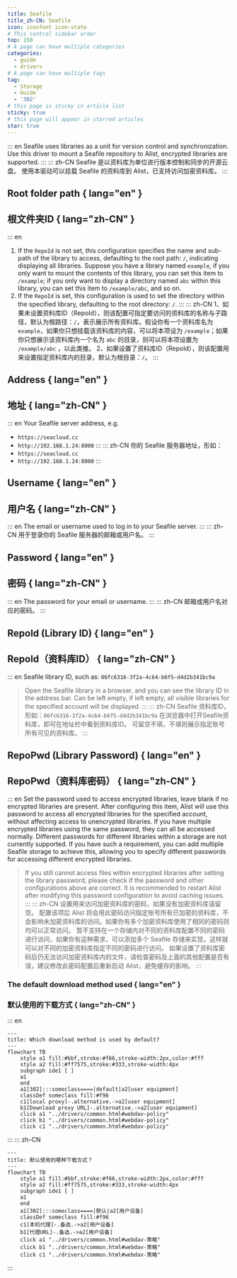 ```yaml
---
title: Seafile
title_zh-CN: Seafile
icon: iconfont icon-state
# This control sidebar order
top: 150
# A page can have multiple categories
categories:
  - guide
  - drivers
# A page can have multiple tags
tag:
  - Storage
  - Guide
  - '302'
# this page is sticky in article list
sticky: true
# this page will appear in starred articles
star: true
---
```


::: en
Seafile uses libraries as a unit for version control and synchronization.
Use this driver to mount a Seafile repository to Alist, encrypted libraries are supported.
:::
::: zh-CN
Seafile 是以资料库为单位进行版本控制和同步的开源云盘。
使用本驱动可以挂载 Seafile 的资料库到 Alist，已支持访问加密资料库。
:::

## **Root folder path** { lang="en" }

## **根文件夹ID** { lang="zh-CN" }

::: en

1. If the `RepoId` is not set, this configuration specifies the name and sub-path of the library to access, defaulting to the root path: `/`, indicating displaying all libraries. Suppose you have a library named `example`, if you only want to mount the contents of this library, you can set this item to `/example`; if you only want to display a directory named `abc` within this library, you can set this item to `/example/abc`, and so on.
2. If the `RepoId` is set, this configuration is used to set the directory within the specified library, defaulting to the root directory: `/`.
   :::
   ::: zh-CN
   1、如果未设置资料库ID（RepoId），则该配置可指定要访问的资料库的名称与子路径，默认为根路径：`/`，表示展示所有资料库。假设你有一个资料库名为 `example`，如果你只想挂载该资料库的内容，可以将本项设为 `/example`；如果你只想展示该资料库内一个名为 `abc` 的目录，则可以将本项设置为 `/example/abc` ，以此类推。
   2、如果设置了资料库ID（RepoId），则该配置用来设置指定资料库内的目录，默认为根目录：`/`。
   :::

## **Address** { lang="en" }

## **地址** { lang="zh-CN" }

::: en
Your Seafile server address, e.g.

- `https://seacloud.cc`
- `http://192.168.1.24:8000`
  :::
  ::: zh-CN
  你的 Seafile 服务器地址，形如：
- `https://seacloud.cc`
- `http://192.168.1.24:8000`
  :::

## **Username** { lang="en" }

## **用户名** { lang="zh-CN" }

::: en
The email or username used to log in to your Seafile server.
:::
::: zh-CN
用于登录你的 Seafile 服务器的邮箱或用户名。
:::

## **Password** { lang="en" }

## **密码** { lang="zh-CN" }

::: en
The password for your email or username.
:::
::: zh-CN
邮箱或用户名对应的密码。
:::

## **RepoId (Library ID)** { lang="en" }

## **RepoId（资料库ID）** { lang="zh-CN" }

::: en
Seafile library ID, such as: `86fc6316-3f2a-4c64-b6f5-d4d2b341bc9a`

> Open the Seafile library in a browser, and you can see the library ID in the address bar.
> Can be left empty, if left empty, all visible libraries for the specified account will be displayed.
> :::
> ::: zh-CN
> Seafile 资料库ID，形如：`86fc6316-3f2a-4c64-b6f5-d4d2b341bc9a`
> 在浏览器中打开Seafile资料库，即可在地址栏中看到资料库ID。
> 可留空不填，不填则展示指定账号所有可见的资料库。
> :::

## **RepoPwd (Library Password)** { lang="en" }

## **RepoPwd（资料库密码）** { lang="zh-CN" }

::: en
Set the password used to access encrypted libraries, leave blank if no encrypted libraries are present.
After configuring this item, Alist will use this password to access all encrypted libraries for the specified account, without affecting access to unencrypted libraries. If you have multiple encrypted libraries using the same password, they can all be accessed normally.
Different passwords for different libraries within a storage are not currently supported. If you have such a requirement, you can add multiple Seafile storage to achieve this, allowing you to specify different passwords for accessing different encrypted libraries.

> If you still cannot access files within encrypted libraries after setting the library password, please check if the password and other configurations above are correct. It is recommended to restart Alist after modifying this password configuration to avoid caching issues.
> :::
> ::: zh-CN
> 设置用来访问加密资料库的密码，如果没有加密资料库请留空。
> 配置该项后 Alist 将会用此密码访问指定账号所有已加密的资料库，不会影响未加密资料库的访问。如果你有多个加密资料库使用了相同的密码则均可以正常访问。
> 暂不支持在一个存储内对不同的资料库配置不同的密码进行访问，如果你有这种需求，可以添加多个 Seafile 存储来实现，这样就可以对不同的加密资料库指定不同的密码进行访问。
> 如果设置了资料库密码后仍无法访问加密资料库内的文件，请检查密码及上面的其他配置是否有误，建议修改此密码配置后重新启动 Alist，避免缓存的影响。
> :::

### **The default download method used** { lang="en" }

### **默认使用的下载方式** { lang="zh-CN" }

::: en

```mermaid
---
title: Which download method is used by default?
---
flowchart TB
    style a1 fill:#bbf,stroke:#f66,stroke-width:2px,color:#fff
    style a2 fill:#ff7575,stroke:#333,stroke-width:4px
    subgraph ide1 [ ]
    a1
    end
    a1[302]:::someclass====|default|a2[user equipment]
    classDef someclass fill:#f96
    c1[local proxy]-.alternative.->a2[user equipment]
    b1[Download proxy URL]-.alternative.->a2[user equipment]
    click a1 "../drivers/common.html#webdav-policy"
    click b1 "../drivers/common.html#webdav-policy"
    click c1 "../drivers/common.html#webdav-policy"
```

:::
::: zh-CN

```mermaid
---
title: 默认使用的哪种下载方式？
---
flowchart TB
    style a1 fill:#bbf,stroke:#f66,stroke-width:2px,color:#fff
    style a2 fill:#ff7575,stroke:#333,stroke-width:4px
    subgraph ide1 [ ]
    a1
    end
    a1[302]:::someclass====|默认|a2[用户设备]
    classDef someclass fill:#f96
    c1[本机代理]-.备选.->a2[用户设备]
    b1[代理URL]-.备选.->a2[用户设备]
    click a1 "../drivers/common.html#webdav-策略"
    click b1 "../drivers/common.html#webdav-策略"
    click c1 "../drivers/common.html#webdav-策略"
```

:::
